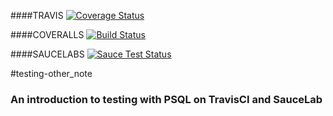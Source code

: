 ####TRAVIS
[![Coverage Status](https://coveralls.io/repos/kadowki/testing-evernode/badge.png?branch=master)](https://coveralls.io/r/kadowki/testing-evernode?branch=master)

####COVERALLS
[![Build Status](https://travis-ci.org/kadowki/testing-evernode.svg?branch=master)](https://travis-ci.org/kadowki/testing-evernode)


####SAUCELABS
[![Sauce Test Status](https://saucelabs.com/browser-matrix/kadowki.svg)](https://saucelabs.com/u/evernode_test)

#testing-other_note

### An introduction to testing with PSQL on TravisCI and SauceLab